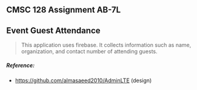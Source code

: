 CMSC 128 Assignment AB-7L 
-------------
## Event Guest Attendance
> This application uses firebase. It collects information such as name, organization, and contact number of attending guests.

##### Reference:
* https://github.com/almasaeed2010/AdminLTE (design)

